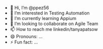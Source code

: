 - 👋 Hi, I’m @ppez56
- 👀 I’m interested in Testing Automation
- 🌱 I’m currently learning Appium
- 💞️ I’m looking to collaborate on Agile Team
- 📫 How to reach me linkedin/tanyapatsow
- 😄 Pronouns: ...
- ⚡ Fun fact: ...

<!---
ppez56/ppez56 is a ✨ special ✨ repository because its `README.md` (this file) appears on your GitHub profile.
You can click the Preview link to take a look at your changes.
--->
